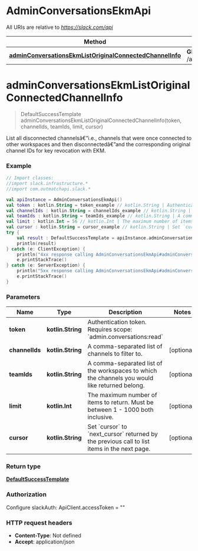 # AdminConversationsEkmApi

All URIs are relative to *https://slack.com/api*

Method | HTTP request | Description
------------- | ------------- | -------------
[**adminConversationsEkmListOriginalConnectedChannelInfo**](AdminConversationsEkmApi.md#adminConversationsEkmListOriginalConnectedChannelInfo) | **GET** /admin.conversations.ekm.listOriginalConnectedChannelInfo | 


<a name="adminConversationsEkmListOriginalConnectedChannelInfo"></a>
# **adminConversationsEkmListOriginalConnectedChannelInfo**
> DefaultSuccessTemplate adminConversationsEkmListOriginalConnectedChannelInfo(token, channelIds, teamIds, limit, cursor)



List all disconnected channelsâ€”i.e., channels that were once connected to other workspaces and then disconnectedâ€”and the corresponding original channel IDs for key revocation with EKM.

### Example
```kotlin
// Import classes:
//import slack.infrastructure.*
//import com.outmatchapi.slack.*

val apiInstance = AdminConversationsEkmApi()
val token : kotlin.String = token_example // kotlin.String | Authentication token. Requires scope: `admin.conversations:read`
val channelIds : kotlin.String = channelIds_example // kotlin.String | A comma-separated list of channels to filter to.
val teamIds : kotlin.String = teamIds_example // kotlin.String | A comma-separated list of the workspaces to which the channels you would like returned belong.
val limit : kotlin.Int = 56 // kotlin.Int | The maximum number of items to return. Must be between 1 - 1000 both inclusive.
val cursor : kotlin.String = cursor_example // kotlin.String | Set `cursor` to `next_cursor` returned by the previous call to list items in the next page.
try {
    val result : DefaultSuccessTemplate = apiInstance.adminConversationsEkmListOriginalConnectedChannelInfo(token, channelIds, teamIds, limit, cursor)
    println(result)
} catch (e: ClientException) {
    println("4xx response calling AdminConversationsEkmApi#adminConversationsEkmListOriginalConnectedChannelInfo")
    e.printStackTrace()
} catch (e: ServerException) {
    println("5xx response calling AdminConversationsEkmApi#adminConversationsEkmListOriginalConnectedChannelInfo")
    e.printStackTrace()
}
```

### Parameters

Name | Type | Description  | Notes
------------- | ------------- | ------------- | -------------
 **token** | **kotlin.String**| Authentication token. Requires scope: &#x60;admin.conversations:read&#x60; |
 **channelIds** | **kotlin.String**| A comma-separated list of channels to filter to. | [optional]
 **teamIds** | **kotlin.String**| A comma-separated list of the workspaces to which the channels you would like returned belong. | [optional]
 **limit** | **kotlin.Int**| The maximum number of items to return. Must be between 1 - 1000 both inclusive. | [optional]
 **cursor** | **kotlin.String**| Set &#x60;cursor&#x60; to &#x60;next_cursor&#x60; returned by the previous call to list items in the next page. | [optional]

### Return type

[**DefaultSuccessTemplate**](DefaultSuccessTemplate.md)

### Authorization


Configure slackAuth:
    ApiClient.accessToken = ""

### HTTP request headers

 - **Content-Type**: Not defined
 - **Accept**: application/json

